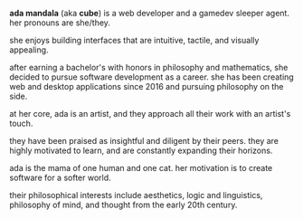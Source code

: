 **ada mandala** (aka **cube**) is a web developer and a gamedev sleeper agent. her pronouns are she/they.

she enjoys building interfaces that are intuitive, tactile, and visually appealing.

after earning a bachelor's with honors in philosophy and mathematics, she decided to pursue software development as a career. she has been creating web and desktop applications since 2016 and pursuing philosophy on the side.

at her core, ada is an artist, and they approach all their work with an artist's touch.

they have been praised as insightful and diligent by their peers. they are highly motivated to learn, and are constantly expanding their horizons.

ada is the mama of one human and one cat. her motivation is to create software for a softer world.

their philosophical interests include aesthetics, logic and linguistics, philosophy of mind, and thought from the early 20th century.
